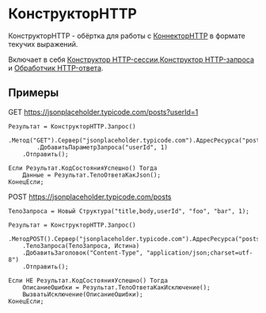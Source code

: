 # КонструкторHTTP

КонструкторHTTP - обёртка для работы с [КоннекторHTTP](https://github.com/vbondarevsky/Connector) в формате текучих выражений.

Включает в себя [Конструктор HTTP-сессии](/docs/session.md),[Конструктор HTTP-запроса](/docs/request.md) и [Обработчик HTTP-ответа](/docs/response.md).

## Примеры
GET https://jsonplaceholder.typicode.com/posts?userId=1

```bsl
Результат = КонструкторHTTP.Запрос()
    .Метод("GET").Сервер("jsonplaceholder.typicode.com").АдресРесурса("posts")
        .ДобавитьПараметрЗапроса("userId", 1)
    .Отправить();

Если Результат.КодСостоянияУспешно() Тогда
    Данные = Результат.ТелоОтветаКакJson();
КонецЕсли;
```

POST https://jsonplaceholder.typicode.com/posts

```bsl
ТелоЗапроса = Новый Структура("title,body,userId", "foo", "bar", 1);

Результат = КонструкторHTTP.Запрос()
    .МетодPOST().Сервер("jsonplaceholder.typicode.com").АдресРесурса("posts")
    .ТелоЗапроса(ТелоЗапроса, Истина)
    .ДобавитьЗаголовок("Content-Type", "application/json;charset=utf-8")
    .Отправить();

Если НЕ Результат.КодСостоянияУспешно() Тогда
    ОписаниеОшибки = Результат.ТелоОтветаКакИсключение();
    ВызватьИсключение(ОписаниеОшибки);
КонецЕсли;
```
